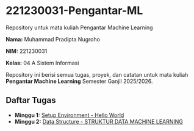 # 221230031-Pengantar-ML
Repository untuk mata kuliah Pengantar Machine Learning 

**Nama:** Muhammad Pradipta Nugroho

**NIM:** 221230031

**Kelas:** 04 A Sistem Informasi

Repository ini berisi semua tugas, proyek, dan catatan untuk mata kuliah **Pengantar Machine Learning** Semester Ganjil 2025/2026.

## Daftar Tugas
- **Minggu 1:** [Setup Environment - Hello World](https://colab.research.google.com/github/mpradiptanugroho-ops/221230031-Pengantar-ML/blob/main/Tugas_Minggu_1_Hello_World.ipynb)
- **Minggu 2:** [Data Structure - STRUKTUR DATA MACHINE LEARNING](https://github.com/mpradiptanugroho2020-ops/221230031-Pengantar-ML/tree/main/week-02)
